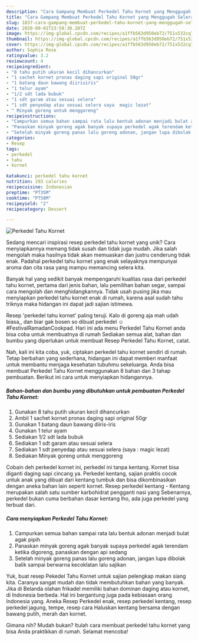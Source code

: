 ```yaml
---
description: "Cara Gampang Membuat Perkedel Tahu Kornet yang Menggugah Selera"
title: "Cara Gampang Membuat Perkedel Tahu Kornet yang Menggugah Selera"
slug: 1837-cara-gampang-membuat-perkedel-tahu-kornet-yang-menggugah-selera
date: 2020-09-01T23:59:38.207Z
image: https://img-global.cpcdn.com/recipes/a1ffb563d950eb72/751x532cq70/perkedel-tahu-kornet-foto-resep-utama.jpg
thumbnail: https://img-global.cpcdn.com/recipes/a1ffb563d950eb72/751x532cq70/perkedel-tahu-kornet-foto-resep-utama.jpg
cover: https://img-global.cpcdn.com/recipes/a1ffb563d950eb72/751x532cq70/perkedel-tahu-kornet-foto-resep-utama.jpg
author: Sophia Rose
ratingvalue: 3.2
reviewcount: 4
recipeingredient:
- "8 tahu putih ukuran kecil dihancurkan"
- "1 sachet kornet pronas daging sapi original 50gr"
- "1 batang daun bawang diirisiris"
- "1 telur ayam"
- "1/2 sdt lada bubuk"
- "1 sdt garam atau sesuai selera"
- "1 sdt penyedap atau sesuai selera saya  magic lezat"
- " Minyak goreng untuk menggoreng"
recipeinstructions:
- "Campurkan semua bahan sampai rata lalu bentuk adonan menjadi bulat agak pipih"
- "Panaskan minyak goreng agak banyak supaya perkedel agak terendam ketika digoreng, panaskan dengan api sedang"
- "Setelah minyak goreng panas lalu goreng adonan, jangan lupa dibolak balik sampai berwarna kecoklatan lalu sajikan"
categories:
- Resep
tags:
- perkedel
- tahu
- kornet

katakunci: perkedel tahu kornet 
nutrition: 293 calories
recipecuisine: Indonesian
preptime: "PT35M"
cooktime: "PT58M"
recipeyield: "2"
recipecategory: Dessert

---
```



![Perkedel Tahu Kornet](https://img-global.cpcdn.com/recipes/a1ffb563d950eb72/751x532cq70/perkedel-tahu-kornet-foto-resep-utama.jpg)

Sedang mencari inspirasi resep perkedel tahu kornet yang unik? Cara menyiapkannya memang tidak susah dan tidak juga mudah. Jika salah mengolah maka hasilnya tidak akan memuaskan dan justru cenderung tidak enak. Padahal perkedel tahu kornet yang enak selayaknya mempunyai aroma dan cita rasa yang mampu memancing selera kita.

Banyak hal yang sedikit banyak mempengaruhi kualitas rasa dari perkedel tahu kornet, pertama dari jenis bahan, lalu pemilihan bahan segar, sampai cara mengolah dan menghidangkannya. Tidak usah pusing jika mau menyiapkan perkedel tahu kornet enak di rumah, karena asal sudah tahu triknya maka hidangan ini dapat jadi sajian istimewa.

Resep &#39;perkedel tahu kornet&#39; paling teruji. Kalo di goreng aja mah udah biasa,, dan biar gak bosen so dibuat perkedel ☺ #FestivalRamadanCookpad. Hari ini ada menu Perkedel Tahu Kornet anda bisa coba untuk membuatnya di rumah Sediakan semua alat, bahan dan bumbu yang diperlukan untuk membuat Resep Perkedel Tahu Kornet, catat.


Nah, kali ini kita coba, yuk, ciptakan perkedel tahu kornet sendiri di rumah. Tetap berbahan yang sederhana, hidangan ini dapat memberi manfaat untuk membantu menjaga kesehatan tubuhmu sekeluarga. Anda bisa membuat Perkedel Tahu Kornet menggunakan 8 bahan dan 3 tahap pembuatan. Berikut ini cara untuk menyiapkan hidangannya.

<!--inarticleads1-->

##### Bahan-bahan dan bumbu yang dibutuhkan untuk pembuatan Perkedel Tahu Kornet:

1. Gunakan 8 tahu putih ukuran kecil dihancurkan
1. Ambil 1 sachet kornet pronas daging sapi original 50gr
1. Gunakan 1 batang daun bawang diiris-iris
1. Gunakan 1 telur ayam
1. Sediakan 1/2 sdt lada bubuk
1. Sediakan 1 sdt garam atau sesuai selera
1. Sediakan 1 sdt penyedap atau sesuai selera (saya : magic lezat)
1. Sediakan  Minyak goreng untuk menggoreng


Cobain deh perkedel kornet ini, perkedel ini tanpa kentang. Kornet bisa diganti daging sapi cincang ya. Perkedel kentang, sajian praktis cocok untuk anak yang dibuat dari kentang tumbuk dan bisa dikombinasikan dengan aneka bahan lain seperti kornet. Resep perkedel kentang - Kentang merupakan salah satu sumber karbohidrat pengganti nasi yang Sebenarnya, perkedel bukan cuma berbahan dasar kentang lho, ada juga perkedel yang terbuat dari. 

<!--inarticleads2-->

##### Cara menyiapkan Perkedel Tahu Kornet:

1. Campurkan semua bahan sampai rata lalu bentuk adonan menjadi bulat agak pipih
1. Panaskan minyak goreng agak banyak supaya perkedel agak terendam ketika digoreng, panaskan dengan api sedang
1. Setelah minyak goreng panas lalu goreng adonan, jangan lupa dibolak balik sampai berwarna kecoklatan lalu sajikan


Yuk, buat resep Pekedel Tahu Kornet untuk sajian pelengkap makan siang kita. Caranya sangat mudah dan tidak membutuhkan bahan yang banyak. Jika di Belanda olahan frikadel memiliki bahan dominan daging atau kornet, di Indonesia berbeda. Hal ini bergantung juga pada kebiasaan orang Indonesia yang. Aneka Resep Perkedel enak, resep perkedel kentang, resep perkedel jagung, tempe, resep cara Haluskan kentang bersama dengan bawang putih, merah dan kornet. 

Gimana nih? Mudah bukan? Itulah cara membuat perkedel tahu kornet yang bisa Anda praktikkan di rumah. Selamat mencoba!
